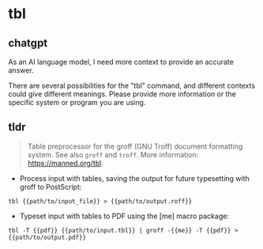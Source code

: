# tbl 
## chatgpt 
As an AI language model, I need more context to provide an accurate answer. 

There are several possibilities for the "tbl" command, and different contexts could give different meanings. Please provide more information or the specific system or program you are using. 

## tldr 
 
> Table preprocessor for the groff (GNU Troff) document formatting system.
> See also `groff` and `troff`.
> More information: <https://manned.org/tbl>.

- Process input with tables, saving the output for future typesetting with groff to PostScript:

`tbl {{path/to/input_file}} > {{path/to/output.roff}}`

- Typeset input with tables to PDF using the [me] macro package:

`tbl -T {{pdf}} {{path/to/input.tbl}} | groff -{{me}} -T {{pdf}} > {{path/to/output.pdf}}`
